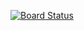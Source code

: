 [![Board Status](https://dev.azure.com/DevOpsProject29012/0fc183fd-b65e-45bb-83aa-49eb9081558d/aa312f87-a22b-44ec-a789-809222cc3173/_apis/work/boardbadge/7359b014-8689-49b5-a318-529760776680)](https://dev.azure.com/DevOpsProject29012/0fc183fd-b65e-45bb-83aa-49eb9081558d/_boards/board/t/aa312f87-a22b-44ec-a789-809222cc3173/Microsoft.EpicCategory)